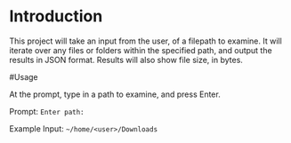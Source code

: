 # Introduction

This project will take an input from the user, of a filepath to examine.
It will iterate over any files or folders within the specified path, and output the results in JSON format.
Results will also show file size, in bytes.

#Usage

At the prompt, type in a path to examine, and press Enter.

Prompt: `Enter path:`

Example Input: `~/home/<user>/Downloads`
